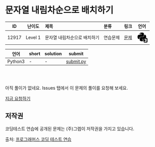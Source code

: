 # 문자열 내림차순으로 배치하기

| ID | 난이도 | 제목 | 분류 | 링크 | 언어 |
| -- | ---- | :-- | :-- | --- | --- |
| 12917 | Level 1 | 문자열 내림차순으로 배치하기 | 연습문제 | [문제](https://programmers.co.kr/learn/courses/30/lessons/12917) | [![python3](/assets/python3.svg)](submit.py) |

| 언어 | short | solution | submit |
| --- | ----- | -------- | ------ |
| Python3 | - | - | [submit.py](submit.py) |

<br>
<br>

아직 풀이가 없네요. Issues 탭에서 이 문제의 풀이를 요청해 보세요.

[지금 요청하기](https://github.com/yuneg11/Programmers-Solutions/issues/new?body=%2212917%3A+%EB%AC%B8%EC%9E%90%EC%97%B4+%EB%82%B4%EB%A6%BC%EC%B0%A8%EC%88%9C%EC%9C%BC%EB%A1%9C+%EB%B0%B0%EC%B9%98%ED%95%98%EA%B8%B0%22+%EB%AC%B8%EC%A0%9C%EC%97%90+%EB%8C%80%ED%95%9C+%ED%92%80%EC%9D%B4%EB%A5%BC+%EC%9E%91%EC%84%B1%ED%95%B4+%EC%A3%BC%EC%84%B8%EC%9A%94%21%0A%ED%8A%B9%ED%9E%88+%EB%8B%A4%EC%9D%8C+%EB%82%B4%EC%9A%A9%EC%97%90+%EB%8C%80%ED%95%B4+%EC%84%A4%EB%AA%85%ED%95%B4+%EC%A3%BC%EC%84%B8%EC%9A%94.%0A+-+&title=%5B%ED%92%80%EC%9D%B4%EC%9A%94%EC%B2%AD%5D+12917+-+%EB%AC%B8%EC%9E%90%EC%97%B4+%EB%82%B4%EB%A6%BC%EC%B0%A8%EC%88%9C%EC%9C%BC%EB%A1%9C+%EB%B0%B0%EC%B9%98%ED%95%98%EA%B8%B0&labels=Request)


## 저작권

코딩테스트 연습에 공개된 문제는 (주)그렙이 저작권을 가지고 있습니다.

출처: [프로그래머스 코딩 테스트 연습](https://programmers.co.kr/learn/challenges)

